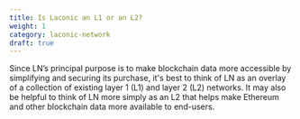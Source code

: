 ```yaml
---
title: Is Laconic an L1 or an L2?
weight: 1
category: laconic-network
draft: true
---
```


Since LN’s principal purpose is to make blockchain data more accessible by simplifying and securing its purchase, it's best to think of LN as an overlay of a collection of existing layer 1 (L1) and layer 2 (L2) networks. It may also be helpful to think of LN more simply as an L2 that helps make Ethereum and other blockchain data more available to end-users. 
